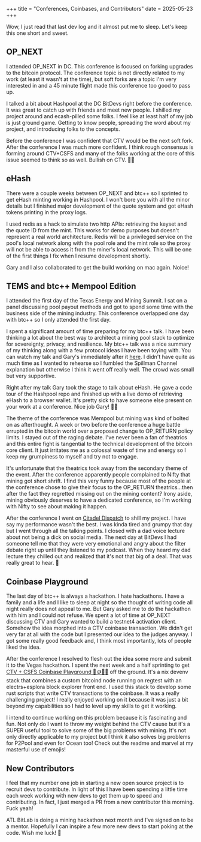 +++
title = "Conferences, Coinbases, and Contributors"
date = 2025-05-23
+++

Wow, I just read that last dev log and it almost put me to sleep. Let's keep this one short and sweet.

## OP_NEXT
I attended OP_NEXT in DC. This conference is focused on forking upgrades to the bitcoin protocol. The conference topic is not directly related to my work (at least it wasn't at the time), but soft forks are a topic I'm very interested in and a 45 minute flight made this conference too good to pass up.

I talked a bit about Hashpool at the DC BitDevs right before the conference. It was great to catch up with friends and meet new people. I shilled my project around and ecash-pilled some folks. I feel like at least half of my job is just ground game. Getting to know people, spreading the word about my project, and introducing folks to the concepts.

Before the conference I was confident that CTV would be the next soft fork. After the conference I was much more confident. I think rough consensus is forming around CTV+CSFS and many of the folks working at the core of this issue seemed to think so as well. Bullish on CTV. 🐂🥪

## eHash
There were a couple weeks between OP_NEXT and btc++ so I sprinted to get eHash minting working in Hashpool. I won't bore you with all the minor details but I finished major development of the quote system and got eHash tokens printing in the proxy logs.

I used redis as a hack to simulate two http APIs: retrieving the keyset and the quote ID from the mint. This works for demo purposes but doesn't represent a real world architecture. Redis will be a privileged service on the pool's local network along with the pool role and the mint role so the proxy will not be able to access it from the miner's local network. This will be one of the first things I fix when I resume development shortly.

Gary and I also collaborated to get the build working on mac again. Noice!

## TEMS and btc++ Mempool Edition
I attended the first day of the Texas Energy and Mining Summit. I sat on a panel discussing pool payout methods and got to spend some time with the business side of the mining industry. This conference overlapped one day with btc++ so I only attended the first day.

I spent a significant amount of time preparing for my btc++ talk. I have been thinking a lot about the best way to architect a mining pool stack to optimize for sovereignty, privacy, and resilience. My btc++ talk was a nice summary of my thinking along with a few protocol ideas I have been toying with. You can watch my talk and Gary's immediately after it [here](https://www.youtube.com/watch?app=desktop&v=F2p_V0svDTo&t=3h15m30s). I didn't have quite as much time as I wanted to rehearse so I fumbled the Spillman Channel explanation but otherwise I think it went off really well. The crowd was small but very supportive.

Right after my talk Gary took the stage to talk about eHash. He gave a code tour of the Hashpool repo and finished up with a live demo of retrieving eHash to a browser wallet. It's pretty sick to have someone else present on your work at a conference. Nice job Gary! 🤜🤛

The theme of the conference was Mempool but mining was kind of bolted on as afterthought. A week or two before the conference a huge battle errupted in the bitcoin world over a proposed change to OP_RETURN policy limits. I stayed out of the raging debate. I've never been a fan of theatrics and this entire fight is tangential to the technical development of the bitcoin core client. It just irritates me as a colossal waste of time and energy so I keep my grumpiness to myself and try not to engage.

It's unfortunate that the theatrics took away from the secondary theme of the event. After the conference apparently people complained to Nifty that mining got short shrift. I find this very funny because most of the people at the conference chose to give their focus to the OP_RETURN theatrics...then after the fact they regretted missing out on the mining content? Irony aside, mining obviously deserves to have a dedicated conference, so I'm working with Nifty to see about making it happen.

After the conference I went on [Citadel Dispatch](https://www.youtube.com/watch?v=YDTYDOJPai0) to shill my project. I have say my performance wasn't the best. I was kinda tired and grumpy that day but I went through all the talking points. I closed with a dad voice lecture about not being a dick on social media. The next day at BitDevs I had someone tell me that they were very emotional and angry about the filter debate right up until they listened to my podcast. When they heard my dad lecture they chilled out and realized that it's not that big of a deal. That was really great to hear. 🧡

## Coinbase Playground

The last day of btc++ is always a hackathon. I hate hackathons. I have a family and a life and I like to sleep at night so the thought of writing code all night really does not appeal to me. But Gary asked me to do the hackathon with him and I could not refuse. We spent a lot of time at OP_NEXT discussing CTV and Gary wanted to build a testnet4 activation client. Somehow the idea morphed into a CTV coinbase transaction. We didn't get very far at all with the code but I presented our idea to the judges anyway. I got some really good feedback and, I think most importantly, lots of people liked the idea.

After the conference I resolved to flesh out the idea some more and submit it to the Vegas hackathon. I spent the next week and a half sprinting to get [CTV + CSFS Coinbase Playground 🥪🪙🏰🛝](https://github.com/vnprc/coinbase-playground) off the ground. It's a nix devenv stack that combines a custom bitcoind node running on regtest with an electrs+esplora block explorer front end. I used this stack to develop some rust scripts that write CTV transactions to the coinbase. It was a really challenging project! I really enjoyed working on it because it was just a bit beyond my capabilities so I had to level up my skills to get it working.

I intend to continue working on this problem because it is fascinating and fun. Not only do I want to throw my weight behind the CTV cause but it's a SUPER useful tool to solve some of the big problems with mining. It's not only directly applicable to my project but I think it also solves big problems for P2Pool and even for Ocean too! Check out the readme and marvel at my masterful use of emojis!

## New Contributors

I feel that my number one job in starting a new open source project is to recruit devs to contribute. In light of this I have been spending a little time each week working with new devs to get them up to speed and contributing. In fact, I just merged a PR from a new contributor this morning. Fuck yeah!

ATL BitLab is doing a mining hackathon next month and I've signed on to be a mentor. Hopefully I can inspire a few more new devs to start poking at the code. Wish me luck! 🤞